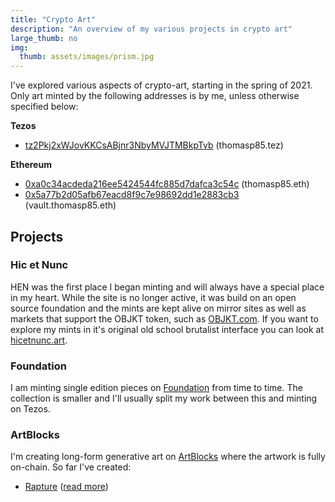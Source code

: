 ```yaml
---
title: "Crypto Art"
description: "An overview of my various projects in crypto art"
large_thumb: no
img:
  thumb: assets/images/prism.jpg
---
```


I've explored various aspects of crypto-art, starting in the spring of 2021. 
Only art minted by the following addresses is by me, unless otherwise specified
below:

**Tezos**
* [tz2Pkj2xWJovKKCsABjnr3NbyMVJTMBkpTvb](https://tzkt.io/tz2Pkj2xWJovKKCsABjnr3NbyMVJTMBkpTvb/) (thomasp85.tez)

**Ethereum**
* [0xa0c34acdeda216ee5424544fc885d7dafca3c54c](https://etherscan.io/address/0xa0c34acdeda216ee5424544fc885d7dafca3c54c) (thomasp85.eth)
* [0x5a77b2d05afb67eacd8f9c7e98692dd1e2883cb3](https://etherscan.io/address/0x5a77b2d05afb67eacd8f9c7e98692dd1e2883cb3) (vault.thomasp85.eth)

## Projects

### Hic et Nunc
HEN was the first place I began minting and will always have a special place in 
my heart. While the site is no longer active, it was build on an open source 
foundation and the mints are kept alive on mirror sites as well as markets that
support the OBJKT token, such as [OBJKT.com](https://objkt.com/profile/thomasp85/created).
If you want to explore my mints in it's original old school brutalist interface
you can look at [hicetnunc.art](https://hicetnunc.art/Thomas_Lin_Pedersen).

### Foundation
I am minting single edition pieces on [Foundation](https://foundation.app/@thomasp85)
from time to time. The collection is smaller and I'll usually split my work 
between this and minting on Tezos.

### ArtBlocks
I'm creating long-form generative art on
[ArtBlocks](https://www.artblocks.io/user/0x5a77b2d05afb67eacd8f9c7e98692dd1e2883cb3)
where the artwork is fully on-chain. So far I've created:

* [Rapture](https://www.artblocks.io/project/141) ([read more](https://data-imaginist.com/rapture))
